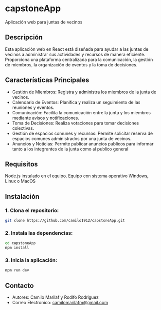 # capstoneApp
Aplicación web para juntas de vecinos

## Descripción

Esta aplicación web en React está diseñada para ayudar a las juntas de vecinos a administrar sus actividades y recursos de manera eficiente. Proporciona una plataforma centralizada para la comunicación, la gestión de miembros, la organización de eventos y la toma de decisiones.

## Características Principales

- Gestión de Miembros: Registra y administra los miembros de la junta de vecinos.
- Calendario de Eventos: Planifica y realiza un seguimiento de las reuniones y eventos.
- Comunicación: Facilita la comunicación entre la junta y los miembros mediante avisos y notificaciones.
- Toma de Decisiones: Realiza votaciones para tomar decisiones colectivas.
- Gestión de espacios comunes y recursos: Permite solicitar reserva de espacios comunes administrados por una junta de vecinos.
- Anuncios y Noticias: Permite publicar anuncios publicos para informar tanto a los integrantes de la junta como al publico general

## Requisitos

Node.js instalado en el equipo.
Equipo con sistema operativo Windows, Linux o MacOS

## Instalación

### 1. Clona el repositorio:

```bash
git clone https://github.com/camilo1912/capstoneApp.git
```

### 2. Instala las dependencias:

```bash
cd capstoneApp
npm install
```

### 3. Inicia la aplicación:

```bash
npm run dev
```

## Contacto

* Autores: Camilo Marilaf y Rodlfo Rodriguez
* Correo Electronico: camilomarilafm@gmail.com
